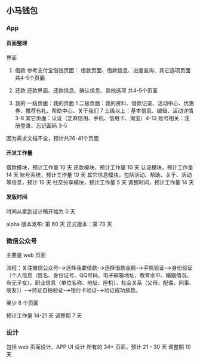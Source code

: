 ## 小马钱包

### App

#### 页面整理

界面
1. 借款 
参考支付宝借钱页面：
借款页面、借款信息、进度查询、其它选项页面
共4-5个页面

2. 还款
还款界面、还款信息、确认信息、其他选项
共4-5个页面

3. 我的
一级页面：我的页面 1 
二级页面：我的资料、借款记录、活动中心、优惠券、推荐有礼、帮助中心、关于我们 7
三级以上：基本信息、编辑、活动详情 3-6
其它页面：认证（芝麻信用、手机、信用卡、淘宝）4-12
账号相关：注册登录、忘记密码 3-5

因为需求文档不全，预计共26-41个页面

#### 开发工作量

借款模块，预计工作量 10 天
还款模块，预计工作量 10 天
认证模块，预计工作量 14 天
账号系统，预计工作量 10 天
其它信息模块，包括活动、帮助、关于、活动等信息，预计 10 天
社交分享模快，预计工作量 5 天
调整时间，预计工作量 14 天

#### 发版时间

时间从拿到设计稿开始为 0 天

alpha 版本发布: 第 60 天
正式版本：第 73 天

### 微信公众号

主要是 web 页面

 流程：关注微信公众号-→选择我要借款-→选择借款金额-→手机验证-→身份验证（个人信息（姓名、身份证号、QQ号码、电子邮箱地址、教育水平、婚姻情况、有无子女）、职业信息（单位名称、地址、座机）、社会关系（父母、配偶、同事、朋友））-→持证自拍验证-→银行卡验证-→验证成功放款。 

至少 8 个页面

预计工作量  14-21 天
调整期 7 天
### 设计

包括 web 页面设计、APP UI 设计
所有的 34+ 页面，预计 21 - 30 天
调整期 10 天


